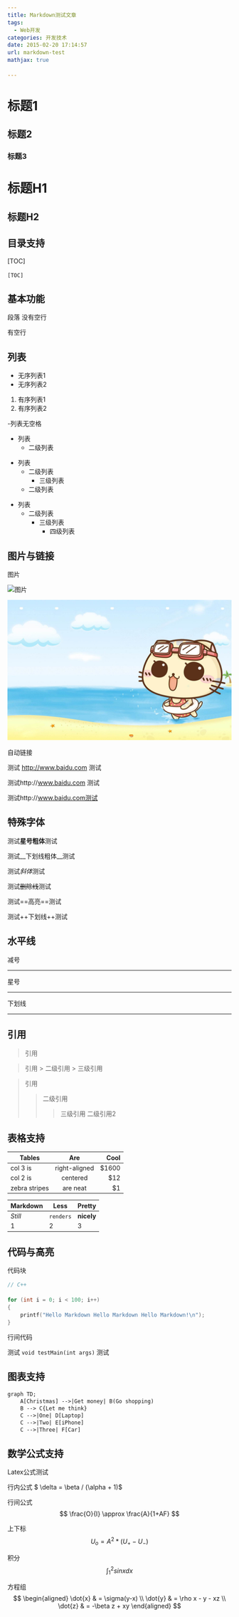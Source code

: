 ```yaml
---
title: Markdown测试文章
tags:
  - Web开发
categories: 开发技术
date: 2015-02-20 17:14:57
url: markdown-test
mathjax: true

---
```



# 标题1

## 标题2

### 标题3

标题H1
====

标题H2
------


## 目录支持

[TOC]


`[TOC]`


## 基本功能


段落
没有空行

有空行


## 列表

- 无序列表1
- 无序列表2


1. 有序列表1
2. 有序列表2


-列表无空格


- 列表
    - 二级列表
+ 列表
    - 二级列表
        - 三级列表
    - 二级列表
- 列表
    - 二级列表
        - 三级列表
            - 四级列表


## 图片与链接


图片

![图片](https://www.baidu.com/img/bd_logo1.png)


![本地图](img/markdown-test-image.jpg)


自动链接

测试 http://www.baidu.com 测试

测试http://www.baidu.com 测试

测试http://www.baidu.com测试


## 特殊字体

测试**星号粗体**测试

测试__下划线粗体__测试

测试*斜体*测试

测试~~删除线~~测试

测试==高亮==测试

测试++下划线++测试


## 水平线

减号

---

星号

***

下划线

___


## 引用

> 引用

> 引用
    > 二级引用
        > 三级引用


> 引用
>> 二级引用
>>> 三级引用
>> 二级引用2


## 表格支持

| Tables        | Are           | Cool  |
| ------------- |:-------------:| -----:|
| col 3 is      | right-aligned | $1600 |
| col 2 is      | centered      |   $12 |
| zebra stripes | are neat      |    $1 |


Markdown | Less | Pretty
--- | --- | ---
*Still* | `renders` | **nicely**
1 | 2 | 3



## 代码与高亮

代码块

```cpp
// C++

for (int i = 0; i < 100; i++)
{
    printf("Hello Markdown Hello Markdown Hello Markdown!\n");
}
```


行间代码

测试 `void testMain(int args)` 测试



## 图表支持

```mermaid
graph TD;
    A[Christmas] -->|Get money| B(Go shopping)
    B --> C{Let me think}
    C -->|One| D[Laptop]
    C -->|Two| E[iPhone]
    C -->|Three| F[Car]
```



## 数学公式支持

Latex公式测试

行内公式 $ \delta = \beta / (\alpha + 1)$

行间公式 $$ \frac{O}{I} \approx \frac{A}{1+AF} $$

上下标 $$ U_o = A^2 * ( U_+ - U_- ) $$

积分 $$ \int_1 ^2 sin x dx $$

方程组
$$
\begin{aligned}
\dot{x} & = \sigma(y-x) \\
\dot{y} & = \rho x - y - xz \\
\dot{z} & = -\beta z + xy
\end{aligned}
$$
